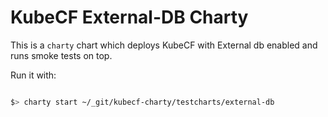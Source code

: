 # KubeCF External-DB Charty

This is a `charty` chart which deploys KubeCF with External db enabled and runs smoke tests on top.

Run it with:

```bash

$> charty start ~/_git/kubecf-charty/testcharts/external-db

```